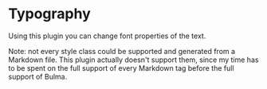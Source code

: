 # Typography

Using this plugin you can change font properties of the text.

Note: not every style class could be supported and generated from a Markdown file. This plugin actually doesn't support them, since my time has to be spent on the full support of every Markdown tag before the full support of Bulma.
